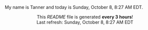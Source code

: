My name is Tanner and today is Sunday, October 8, 8:27 AM EDT.

<p align="center">This <i>README</i> file is generated <b>every 3 hours</b>!</br>Last refresh: Sunday, October 8, 8:27 AM EDT<br /></p>
